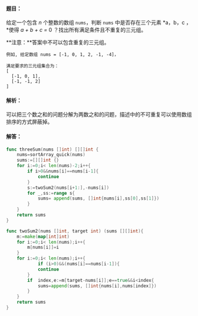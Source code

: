 #### 题目：

给定一个包含 *n* 个整数的数组 `nums`，判断 `nums` 中是否存在三个元素 *a，b，c ，*使得 *a + b + c =* 0 ？找出所有满足条件且不重复的三元组。

**注意：**答案中不可以包含重复的三元组。

```
例如, 给定数组 nums = [-1, 0, 1, 2, -1, -4]，

满足要求的三元组集合为：
[
  [-1, 0, 1],
  [-1, -1, 2]
]
```

#### 解析：

可以把三个数之和的问题分解为两数之和的问题，描述中的不可重复可以使用数组排序的方式屏蔽掉。

#### 解答：

```go
func threeSum(nums []int) [][]int {
	nums=sortArray_quick(nums)
	sums:=[][]int {}
	for i:=0;i< len(nums)-2;i++{
		if i>0&&nums[i]==nums[i-1]{
			continue
		}
		s:=twoSum2(nums[i+1:],-nums[i])
		for _,ss:=range s{
			sums= append(sums, []int{nums[i],ss[0],ss[1]})
		}
	}
	return sums
}

func twoSum2(nums []int, target int) (sums [][]int){
	m:=make(map[int]int)
	for i:=0;i< len(nums);i++{
		m[nums[i]]=i
	}
	for i:=0;i< len(nums);i++{
    		if (i>0)&&(nums[i]==nums[i-1]){
			continue
		}
		if  index,e:=m[target-nums[i]];e==true&&i<index{
			sums=append(sums, []int{nums[i],nums[index]})
		}
	}
	return sums
}
```


